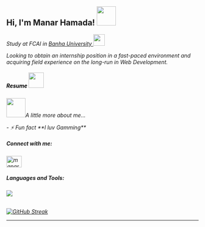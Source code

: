 <h2> Hi, I'm Manar Hamada! <img src="https://media.giphy.com/media/mGcNjsfWAjY5AEZNw6/giphy.gif" width="50"></h2>
<!-- <img align='right' src="https://media.giphy.com/media/ieyl9zmCjO4b4t6qoY/giphy.gif" width="200"> -->
<p><em>Study at FCAI in <a href="https://bu.edu.eg/en/index.php"> Banha University </a><img src="https://media.giphy.com/media/fYSnHlufseco8Fh93Z/giphy.gif" width="30"></p>
<p>Looking to obtain an internship position in a fast-paced environment and acquiring field
experience on the long-run in Web Development.</p>
<h5 align="left"><a href = "https://manar20575.github.io/resume/" style = "text-decoration: none;color:black;">Resume </a><img src="https://media.giphy.com/media/BXVRf5GyMlElO/giphy.gif" width="40"></h5>
<p><em><img src="https://media.giphy.com/media/VgCDAzcKvsR6OM0uWg/giphy.gif" width="50">A little more about me...</p>
 - ⚡ Fun fact **I luv Gamming**
<h5 align="left">Connect with me:</h5>
<p align="left">
<a href="https://linkedin.com/in/manar-hamada-42bb0921a" target="blank"><img align="center" src="https://raw.githubusercontent.com/rahuldkjain/github-profile-readme-generator/master/src/images/icons/Social/linked-in-alt.svg" alt="manar-hamada-42bb0921a" height="30" width="40" /></a></p>
<h5 align="left">Languages and Tools:</h5>
 <a href="https://skillicons.dev">
    <img src="https://skillicons.dev/icons?i=ps,figma,ai,py,pytorch,matlab,git,github,c,cpp,java,html,css,sass,bootstrap,js,react,php,laravel,mysql,postman"/>
  </a>
</p>
<br>
<a href="https://git.io/streak-stats"><img src="https://streak-stats.demolab.com?user="Manar20575" alt="GitHub Streak" /></a>

---



